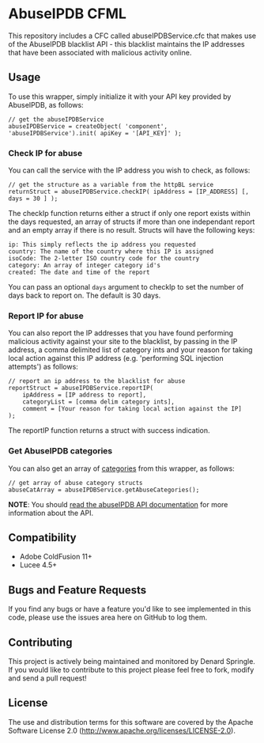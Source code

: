# AbuseIPDB CFML
This repository includes a CFC called abuseIPDBService.cfc that makes use of the AbuseIPDB blacklist API - this blacklist maintains the IP addresses that have been associated with malicious activity online.

## Usage

To use this wrapper, simply initialize it with your API key provided by AbuseIPDB, as follows:

    // get the abuseIPDBService
    abuseIPDBService = createObject( 'component', 'abuseIPDBService').init( apiKey = '[API_KEY]' );

### Check IP for abuse

You can call the service with the IP address you wish to check, as follows:

    // get the structure as a variable from the httpBL service    
	returnStruct = abuseIPDBService.checkIP( ipAddress = [IP_ADDRESS] [, days = 30 ] );

The checkIp function returns either a struct if only one report exists within the days requested, an array of structs if more than one independant report and an empty array if there is no result. Structs will have the following keys:

    ip: This simply reflects the ip address you requested
    country: The name of the country where this IP is assigned
    isoCode: The 2-letter ISO country code for the country
    category: An array of integer category id's
    created: The date and time of the report

You can pass an optional `days` argument to checkIp to set the number of days back to report on. The default is 30 days.

### Report IP for abuse

You can also report the IP addresses that you have found performing malicious activity against your site to the blacklist, by passing in the IP address, a comma delimited list of category ints and your reason for taking local action against this IP address (e.g. 'performing SQL injection attempts') as follows:

	// report an ip address to the blacklist for abuse
	reportStruct = abuseIPDBService.reportIP( 
		ipAddress = [IP address to report], 
		categoryList = [comma delim category ints],
		comment = [Your reason for taking local action against the IP]
	);

The reportIP function returns a struct with success indication.

### Get AbuseIPDB categories

You can also get an array of [categories](https://abuseipdb.com/categories) from this wrapper, as follows:

	// get array of abuse category structs
	abuseCatArray = abuseIPDBService.getAbuseCategories();


**NOTE**: You should [read the abuseIPDB API documentation](https://abuseipdb.com/api.html) for more information about the API.

## Compatibility

* Adobe ColdFusion 11+
* Lucee 4.5+

## Bugs and Feature Requests

If you find any bugs or have a feature you'd like to see implemented in this code, please use the issues area here on GitHub to log them.

## Contributing

This project is actively being maintained and monitored by Denard Springle. If you would like to contribute to this project please feel free to fork, modify and send a pull request!

## License

The use and distribution terms for this software are covered by the Apache Software License 2.0 (http://www.apache.org/licenses/LICENSE-2.0).
